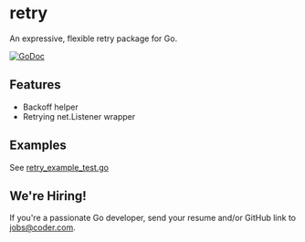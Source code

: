 # retry

An expressive, flexible retry package for Go.

[![GoDoc](https://godoc.org/github.com/golang/gddo?status.svg)](https://godoc.org/go.coder.com/retry)

## Features

- Backoff helper
- Retrying net.Listener wrapper

## Examples

See [retry_example_test.go](retry_example_test.go)

## We're Hiring!

If you're a passionate Go developer, send your resume and/or GitHub link to [jobs@coder.com](mailto:jobs@coder.com).
